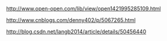 http://www.open-open.com/lib/view/open1421995285109.html

http://www.cnblogs.com/denny402/p/5067265.html

http://blog.csdn.net/langb2014/article/details/50456440
